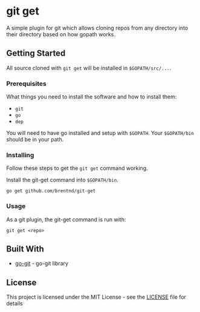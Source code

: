 # git get

A simple plugin for git which allows cloning repos from any directory into their directory based on how
gopath works.

## Getting Started

All source cloned with `git get` will be installed in `$GOPATH/src/...`.


### Prerequisites

What things you need to install the software and how to install them:
* `git`
* `go`
* `dep`

You will need to have go installed and setup with `$GOPATH`. Your
`$GOPATH/bin` should be in your path.

### Installing

Follow these steps to get the `git get` command working.

Install the git-get command into `$GOPATH/bin`.

```
go get github.com/brentnd/git-get
```

### Usage

As a git plugin, the git-get command is run with:
```
git get <repo>
```

## Built With

* [go-git](https://github.com/src-d/go-git) - go-git library

## License

This project is licensed under the MIT License - see the [LICENSE](LICENSE) file for details

